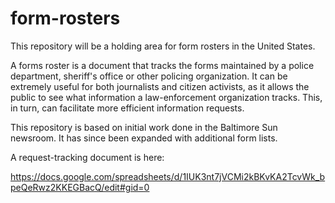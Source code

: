 # form-rosters
This repository will be a holding area for form rosters in the United States.

A forms roster is a document that tracks the forms maintained by a police department, sheriff's office or other policing organization. It can be extremely useful for both journalists and citizen activists, as it allows the public to see what information a law-enforcement organization tracks. This, in turn, can facilitate more efficient information requests.

This repository is based on initial work done in the Baltimore Sun newsroom. It has since been expanded with additional form lists.

A request-tracking document is here:

https://docs.google.com/spreadsheets/d/1IUK3nt7jVCMi2kBKvKA2TcvWk_bpeQeRwz2KKEGBacQ/edit#gid=0
